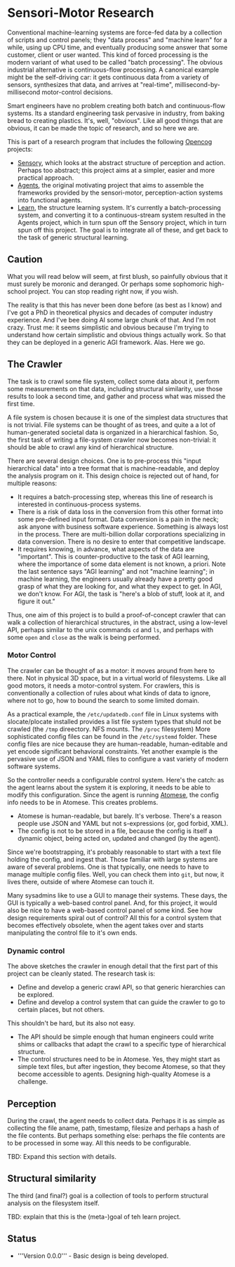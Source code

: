 Sensori-Motor Research
======================
Conventional machine-learning systems are force-fed data by a collection
of scripts and control panels; they "data process" and "machine learn"
for a while, using up CPU time, and eventually producing some answer
that some customer, client or user wanted. This kind of forced
processing is the modern variant of what used to be called "batch
processing". The obvious industrial alternative is continuous-flow
processing. A canonical example might be the self-driving car: it gets
continuous data from a variety of sensors, synthesizes that data, and
arrives at "real-time", millisecond-by-millisecond motor-control
decisions.

Smart engineers have no problem creating both batch and continuous-flow
systems. Its a standard engineering task pervasive in industry, from
baking bread to creating plastics. It's, well, "obvious". Like all good
things that are obvious, it can be made the topic of research, and so
here we are.

This is part of a research program that includes the following
[Opencog](https://github.com/opencog/) projects:
* [Sensory](https://github.com/opencog/sensory), which looks at the
  abstract structure of perception and action. Perhaps too abstract;
  this project aims at a simpler, easier and more practical approach.
* [Agents](https://github.com/opencog/agents), the original motivating
  project that aims to assemble the frameworks provided by the
  sensori-motor, perception-action systems into functional agents.
* [Learn](https://github.com/opencog/learn), the structure learning
  system. It's currently a batch-processing system, and converting it
  to a continuous-stream system resulted in the Agents project, which
  in turn spun off the Sensory project, which in turn spun off this
  project. The goal is to integrate all of these, and get back to the
  task of generic structural learning.

Caution
-------
What you will read below will seem, at first blush, so painfully obvious
that it must surely be moronic and deranged. Or perhaps some sophomoric
high-school project. You can stop reading right now, if you wish.

The reality is that this has never been done before (as best as I know)
and I've got a PhD in theoretical physics and decades of computer
industry experience. And I've bee doing AI some large chunk of that.
And I'm not crazy. Trust me: it seems simplistic and obvious because
I'm trying to understand how certain simplistic and obvious things
actually work. So that they can be deployed in a generic AGI framework.
Alas.  Here we go.

The Crawler
-----------
The task is to crawl some file system, collect some data about it,
perform some measurements on that data, including structural similarity,
use those results to look a second time, and gather and process what
was missed the first time.

A file system is chosen because it is one of the simplest data
structures that is not trivial. File systems can be thought of as trees,
and quite a a lot of human-generated societal data is organized in a
hierarchical fashion. So, the first task of writing a file-system
crawler now becomes non-trivial: it should be able to crawl any kind of
hierarchical structure.

There are several design choices. One is to pre-process this "input
hierarchical data" into a tree format that is machine-readable, and
deploy the analysis program on it. This design choice is rejected out of
hand, for multiple reasons:
* It requires a batch-processing step, whereas this line of research
  is interested in continuous-process systems.
* There is a risk of data loss in the conversion from this other format
  into some pre-defined input format. Data conversion is a pain in the
  neck; ask anyone with business software experience. Something is
  always lost in the process. There are multi-billion dollar
  corporations specializing in data conversion. There is no desire to
  enter that competitive landscape.
* It requires knowing, in advance, what aspects of the data are
  "important". This is counter-productive to the task of AGI learning,
  where the importance of some data element is not known, a priori.
  Note the last sentence says "AGI learning" and not "machine learning";
  in machine learning, the engineers usually already have a pretty
  good grasp of what they are looking for, and what they expect to get.
  In AGI, we don't know. For AGI, the task is "here's a blob of stuff,
  look at it, and figure it out."

Thus, one aim of this project is to build a proof-of-concept crawler
that can walk a collection of hierarchical structures, in the abstract,
using a low-level API, perhaps similar to the unix commands `cd` and
`ls`, and perhaps with some `open` and `close` as the walk is being
performed.

### Motor Control
The crawler can be thought of as a motor: it moves around from here to
there. Not in physical 3D space, but in a virtual world of filesystems.
Like all good motors, it needs a motor-control system. For crawlers,
this is conventionally a collection of rules about what kinds of data
to ignore, where not to go, how to bound the search to some limited
domain.

As a practical example, the `/etc/updatedb.conf` file in Linux systems
with slocate/plocate installed provides a list file system types that
shuld not be crawled (the `/tmp` direectory. NFS mounts. The `/proc`
filesystem) More sophisticated config files can be found in the
`/etc/systemd` folder. These config files are nice because they are
human-readable, human-editable and yet encode significant behavioral
constraints. Yet another example is the pervasive use of JSON and YAML
files to configure a vast variety of modern software systems.

So the controller needs a configurable control system. Here's the catch:
as the agent learns about the system it is exploring, it needs to be
able to modify this configuration. Since the agent is running
[Atomese](https://opencog.org/wiki/Atomese), the config info needs to be
in Atomese. This creates problems.
* Atomese is human-readable, but barely. It's verbose. There's a reason
  people use JSON and YAML but not s-expressions (or, god forbid, XML).
* The config is not to be stored in a file, because the config is itself
  a dynamic object, being acted on, updated and changed (by the agent).

Since we're bootstrapping, it's probably reasonable to start with a text
file holding the config, and ingest that. Those familiar with large
systems are aware of several problems. One is that typically, one needs
to have to manage multiple config files. Well, you can check them into
`git`, but now, it lives there, outside of where Atomese can touch it.

Many sysadmins like to use a GUI to manage their systems. These days,
the GUI is typically a web-based control panel. And, for this project,
it would also be nice to have a web-based control panel of some kind.
See how design requirements spiral out of control? All this for a
control system that becomes effectively obsolete, when the agent takes
over and starts manipulating the control file to it's own ends.

### Dynamic control
The above sketches the crawler in enough detail that the first part of
this project can be cleanly stated. The research task is:
* Define and develop a generic crawl API, so that generic hierarchies
  can be explored.
* Define and develop a control system that can guide the crawler to go
  to certain places, but not others.

This shouldn't be hard, but its also not easy.
* The API should be simple enough that human engineers could write shims
  or callbacks that adapt the crawl to a specific type of hierarchical
  structure.
* The control structures need to be in Atomese. Yes, they might start
  as simple text files, but after ingestion, they become Atomese, so
  that they become accessible to agents. Designing high-quality Atomese
  is a challenge.

Perception
----------
During the crawl, the agent needs to collect data. Perhaps it is as
simple as collecting the file aname, path, timestamp, filesize and
perhaps a hash of the file contents. But perhaps something else: perhaps
the file contents are to be processed in some way. All this needs to be
configurable.

TBD: Expand this section with details.

Structural similarity
---------------------
The third (and final?) goal is a collection of tools to perform
structural analysis on the filesystem itself.

TBD: explain that this is the (meta-)goal of teh learn project.


Status
------
* '''Version 0.0.0''' - Basic design is being developed.
